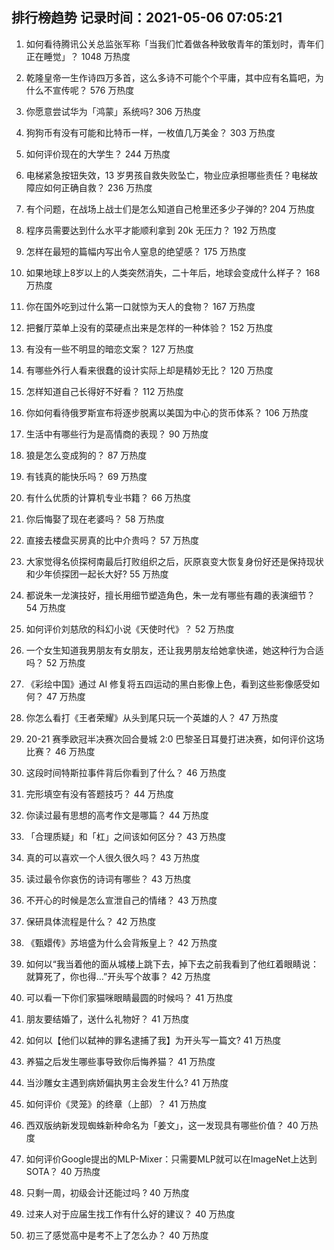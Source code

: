 
## 排行榜趋势 记录时间：2021-05-06 07:05:21
  
  1. 如何看待腾讯公关总监张军称「当我们忙着做各种致敬青年的策划时，青年们正在睡觉」？ 1048 万热度
    
  2. 乾隆皇帝一生作诗四万多首，这么多诗不可能个个平庸，其中应有名篇吧，为什么不宣传呢？ 576 万热度
    
  3. 你愿意尝试华为「鸿蒙」系统吗? 306 万热度
    
  4. 狗狗币有没有可能和比特币一样，一枚值几万美金？ 303 万热度
    
  5. 如何评价现在的大学生？ 244 万热度
    
  6. 电梯紧急按钮失效，13 岁男孩自救失败坠亡，物业应承担哪些责任？电梯故障应如何正确自救？ 236 万热度
    
  7. 有个问题，在战场上战士们是怎么知道自己枪里还多少子弹的? 204 万热度
    
  8. 程序员需要达到什么水平才能顺利拿到 20k 无压力？ 192 万热度
    
  9. 怎样在最短的篇幅内写出令人窒息的绝望感？ 175 万热度
    
  10. 如果地球上8岁以上的人类突然消失，二十年后，地球会变成什么样子？ 168 万热度
    
  11. 你在国外吃到过什么第一口就惊为天人的食物？ 167 万热度
    
  12. 把餐厅菜单上没有的菜硬点出来是怎样的一种体验？ 152 万热度
    
  13. 有没有一些不明显的暗恋文案？ 127 万热度
    
  14. 有哪些外行人看来很蠢的设计实际上却是精妙无比？ 120 万热度
    
  15. 怎样知道自己长得好不好看？ 112 万热度
    
  16. 你如何看待俄罗斯宣布将逐步脱离以美国为中心的货币体系？ 106 万热度
    
  17. 生活中有哪些行为是高情商的表现？ 90 万热度
    
  18. 狼是怎么变成狗的？ 87 万热度
    
  19. 有钱真的能快乐吗？ 69 万热度
    
  20. 有什么优质的计算机专业书籍？ 66 万热度
    
  21. 你后悔娶了现在老婆吗？ 58 万热度
    
  22. 直接去楼盘买房真的比中介贵吗？ 57 万热度
    
  23. 大家觉得名侦探柯南最后打败组织之后，灰原哀变大恢复身份好还是保持现状和少年侦探团一起长大好? 55 万热度
    
  24. 都说朱一龙演技好，擅长用细节塑造角色，朱一龙有哪些有趣的表演细节？ 54 万热度
    
  25. 如何评价刘慈欣的科幻小说《天使时代》？ 52 万热度
    
  26. 一个女生知道我男朋友有女朋友，还让我男朋友给她拿快递，她这种行为合适吗？ 52 万热度
    
  27. 《彩绘中国》通过 AI 修复将五四运动的黑白影像上色，看到这些影像感受如何？ 47 万热度
    
  28. 你怎么看打《王者荣耀》从头到尾只玩一个英雄的人？ 47 万热度
    
  29. 20-21 赛季欧冠半决赛次回合曼城 2:0 巴黎圣日耳曼打进决赛，如何评价这场比赛？ 46 万热度
    
  30. 这段时间特斯拉事件背后你看到了什么？ 46 万热度
    
  31. 完形填空有没有答题技巧？ 44 万热度
    
  32. 你读过最有思想的高考作文是哪篇？ 44 万热度
    
  33. 「合理质疑」和「杠」之间该如何区分？ 43 万热度
    
  34. 真的可以喜欢一个人很久很久吗？ 43 万热度
    
  35. 读过最令你哀伤的诗词有哪些？ 43 万热度
    
  36. 不开心的时候是怎么宣泄自己的情绪？ 43 万热度
    
  37. 保研具体流程是什么？ 42 万热度
    
  38. 《甄嬛传》苏培盛为什么会背叛皇上？ 42 万热度
    
  39. 如何以“我当着他的面从城楼上跳下去，掉下去之前我看到了他红着眼睛说：就算死了，你也得…”开头写个故事？ 42 万热度
    
  40. 可以看一下你们家猫咪眼睛最圆的时候吗？ 41 万热度
    
  41. 朋友要结婚了，送什么礼物好？ 41 万热度
    
  42. 如何以【他们以弑神的罪名逮捕了我】为开头写一篇文? 41 万热度
    
  43. 养猫之后发生哪些事导致你后悔养猫？ 41 万热度
    
  44. 当沙雕女主遇到病娇偏执男主会发生什么? 41 万热度
    
  45. 如何评价《灵笼》的终章（上部）？ 41 万热度
    
  46. 西双版纳新发现蜘蛛新种命名为「姜文」，这一发现具有哪些价值？ 40 万热度
    
  47. 如何评价Google提出的MLP-Mixer：只需要MLP就可以在ImageNet上达到SOTA？ 40 万热度
    
  48. 只剩一周，初级会计还能过吗 ? 40 万热度
    
  49. 过来人对于应届生找工作有什么好的建议？ 40 万热度
    
  50. 初三了感觉高中是考不上了怎么办？ 40 万热度
    